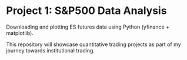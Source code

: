 # Project 1: S&P500 Data Analysis

Downloading and plotting ES futures data using Python (yfinance + matplotlib).

This repository will showcase quantitative trading projects as part of my journey towards institutional trading.
